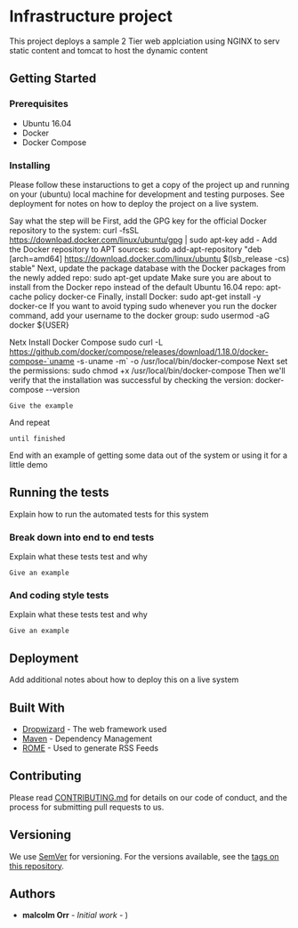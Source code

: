 # Infrastructure project 

This project deploys a sample 2 Tier web applciation using NGINX to serv static content and tomcat to host the dynamic content  

## Getting Started


### Prerequisites

- Ubuntu 16.04
- Docker
- Docker Compose


### Installing

Please follow  these instaructions to get  a copy of the project up and running on your (ubuntu) local machine for development and testing purposes. See deployment for notes on how to deploy the project on a live system.

Say what the step will be
First, add the GPG key for the official Docker repository to the system:
	curl -fsSL https://download.docker.com/linux/ubuntu/gpg | sudo apt-key add -
Add the Docker repository to APT sources:
	sudo add-apt-repository "deb [arch=amd64] https://download.docker.com/linux/ubuntu $(lsb_release -cs) stable"
Next, update the package database with the Docker packages from the newly added repo:
	sudo apt-get update
Make sure you are about to install from the Docker repo instead of the default Ubuntu 16.04 repo:
	apt-cache policy docker-ce
Finally, install Docker:
	sudo apt-get install -y docker-ce
If you want to avoid typing sudo whenever you run the docker command, add your username to the docker group:
	sudo usermod -aG docker ${USER}
	
Netx Install Docker Compose
	sudo curl -L https://github.com/docker/compose/releases/download/1.18.0/docker-compose-`uname -s`-`uname -m` -o /usr/local/bin/docker-compose
Next set the permissions:
	sudo chmod +x /usr/local/bin/docker-compose
Then we'll verify that the installation was successful by checking the version:
	docker-compose --version
```
Give the example
```

And repeat

```
until finished
```

End with an example of getting some data out of the system or using it for a little demo

## Running the tests

Explain how to run the automated tests for this system

### Break down into end to end tests

Explain what these tests test and why

```
Give an example
```

### And coding style tests

Explain what these tests test and why

```
Give an example
```

## Deployment

Add additional notes about how to deploy this on a live system

## Built With

* [Dropwizard](http://www.dropwizard.io/1.0.2/docs/) - The web framework used
* [Maven](https://maven.apache.org/) - Dependency Management
* [ROME](https://rometools.github.io/rome/) - Used to generate RSS Feeds

## Contributing

Please read [CONTRIBUTING.md](https://gist.github.com/PurpleBooth/b24679402957c63ec426) for details on our code of conduct, and the process for submitting pull requests to us.

## Versioning

We use [SemVer](http://semver.org/) for versioning. For the versions available, see the [tags on this repository](https://github.com/your/project/tags). 

## Authors

* **malcolm Orr** - *Initial work* - )
